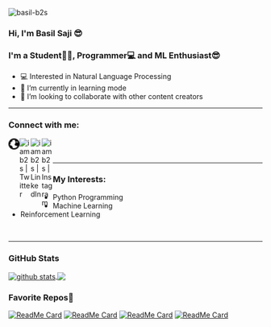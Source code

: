
<p align="left"> <img src="https://komarev.com/ghpvc/?username=basil-b2s&label=Views&color=blue&style=plastic" alt="basil-b2s" /> </p>

### Hi, I'm Basil Saji 😎

### I'm a Student👨‍🎓, Programmer💻 and ML Enthusiast😎

- 💻 Interested in Natural Language Processing
- 📖 I’m currently in learning mode 
- 👯 I’m looking to collaborate with other content creators

---

### Connect with me:

[<img align="left" alt="iamb2s.com" width="22px" src="https://raw.githubusercontent.com/iconic/open-iconic/master/svg/globe.svg" />][website]
[<img align="left" alt="iamb2s | Twitter" width="22px" src="https://cdn.jsdelivr.net/npm/simple-icons@v3/icons/twitter.svg" />][twitter]
[<img align="left" alt="iamb2s | LinkedIn" width="22px" src="https://cdn.jsdelivr.net/npm/simple-icons@v3/icons/linkedin.svg" />][linkedin]
[<img align="left" alt="iamb2s | Instagram" width="22px" src="https://cdn.jsdelivr.net/npm/simple-icons@v3/icons/instagram.svg" />][instagram]

<br/>
<br/>

---

### My Interests:
- Python Programming
- Machine Learning
- Reinforcement Learning



[website]: https://www.iamb2s.ml/
[twitter]: https://twitter.com/BasilB2S
[linkedin]: https://www.linkedin.com/in/basilsaji-b2s/
[instagram]: https://www.instagram.com/i_am__b2s/


<br/>

---

### GitHub Stats
<a href="#">
<img align="center" src="https://github-readme-stats.vercel.app/api?username=basil-b2s&show_icons=true&theme=dark&line_height=27" alt="github stats"/>
</a>

<a href="#">
<img align="center" src="https://github-readme-stats.vercel.app/api/top-langs/?username=basil-b2s&theme=dark&hide_langs_below=1" />
</a>

### Favorite Repos🤗

[![ReadMe Card](https://github-readme-stats.vercel.app/api/pin/?username=basil-b2s&repo=InstaBot&theme=dark)](https://github.com/basil-b2s/InstaBot)
[![ReadMe Card](https://github-readme-stats.vercel.app/api/pin/?username=basil-b2s&repo=Google_meet_bot&theme=dark)](https://github.com/basil-b2s/Google_meet_bot)
[![ReadMe Card](https://github-readme-stats.vercel.app/api/pin/?username=basil-b2s&repo=Portfolio&theme=dark)](https://github.com/basil-b2s/Portfolio)
[![ReadMe Card](https://github-readme-stats.vercel.app/api/pin/?username=basil-b2s&repo=Flower-prediction&theme=dark)](https://github.com/basil-b2s/Flower-prediction)

